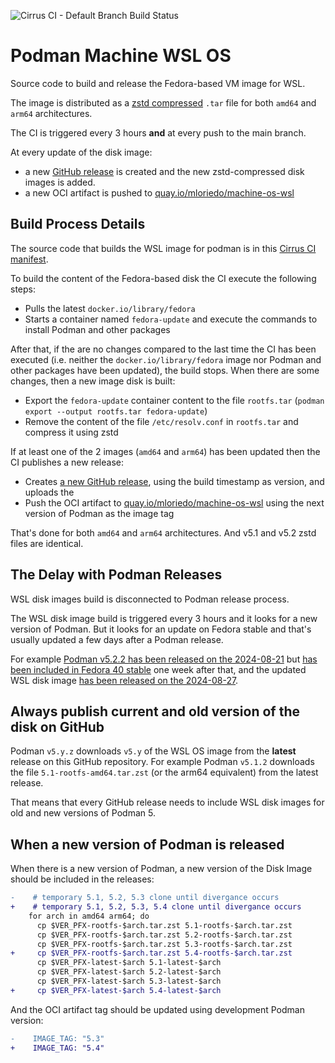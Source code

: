 ![Cirrus CI - Default Branch Build Status](https://img.shields.io/cirrus/github/containers/podman-machine-wsl-os)

# Podman Machine WSL OS

Source code to build and release the Fedora-based VM image for WSL.

The image is distributed as a [zstd compressed](https://facebook.github.io/zstd/) `.tar` file for both `amd64` and `arm64` architectures.

The CI is triggered every 3 hours **and** at every push to the main branch.

At every update of the disk image:
- a new [GitHub release](https://github.com/containers/podman-machine-wsl-os/releases) is created and the new zstd-compressed disk images is added.
- a new OCI artifact is pushed to [quay.io/mloriedo/machine-os-wsl](https://quay.io/repository/mloriedo/machine-os-wsl?tab=tags)

## Build Process Details

The source code that builds the WSL image for podman is in this [Cirrus CI manifest](https://github.com/containers/podman-machine-wsl-os/blob/main/.cirrus.yml).

To build the content of the Fedora-based disk the CI execute the following steps:
- Pulls the latest `docker.io/library/fedora`
- Starts a container named `fedora-update` and execute the commands to install Podman and other packages

After that, if the are no changes compared to the last time the CI has been executed (i.e. neither the `docker.io/library/fedora` image nor Podman and other packages have been updated), the build stops. When there are some changes, then a new image disk is built:
- Export the `fedora-update` container content to the file `rootfs.tar` (`podman export --output rootfs.tar fedora-update`)
- Remove the content of the file `/etc/resolv.conf` in `rootfs.tar` and compress it using zstd

If at least one of the 2 images (`amd64` and `arm64`) has been updated then the CI publishes a new release:
- Creates [a new GitHub release](https://github.com/containers/podman-machine-wsl-os/releases), using the build timestamp as version, and uploads the    
- Push the OCI artifact to [quay.io/mloriedo/machine-os-wsl](https://quay.io/repository/mloriedo/machine-os-wsl?tab=tags) using the next version of Podman as the image tag

That's done for both `amd64` and `arm64` architectures. And v5.1 and v5.2 zstd files are identical.

## The Delay with Podman Releases

WSL disk images build is disconnected to Podman release process. 

The WSL disk image build is triggered every 3 hours and it looks for a new version of Podman. But it looks for an update on Fedora stable and that's usually updated a few days after a Podman release.

For example [Podman v5.2.2 has been released on the 2024-08-21](https://github.com/containers/podman/releases/tag/v5.2.2) but [has been included in Fedora 40 stable](https://bodhi.fedoraproject.org/updates/FEDORA-2024-435a743cf7) one week after that, and the updated WSL disk image [has been released on the 2024-08-27](https://github.com/containers/podman-machine-wsl-os/releases/tag/v20240827181401).

## Always publish current and old version of the disk on GitHub 

Podman `v5.y.z` downloads `v5.y` of the WSL OS image from the **latest** release on this GitHub repository. For example Podman `v5.1.2` downloads the file `5.1-rootfs-amd64.tar.zst` (or the arm64 equivalent) from the latest release.

That means that every GitHub release needs to include WSL disk images for old and new versions of Podman 5.

## When a new version of Podman is released

When there is a new version of Podman, a new version of the Disk Image should be included in the releases:

```diff
-    # temporary 5.1, 5.2, 5.3 clone until divergance occurs
+    # temporary 5.1, 5.2, 5.3, 5.4 clone until divergance occurs
    for arch in amd64 arm64; do
      cp $VER_PFX-rootfs-$arch.tar.zst 5.1-rootfs-$arch.tar.zst
      cp $VER_PFX-rootfs-$arch.tar.zst 5.2-rootfs-$arch.tar.zst
      cp $VER_PFX-rootfs-$arch.tar.zst 5.3-rootfs-$arch.tar.zst
+     cp $VER_PFX-rootfs-$arch.tar.zst 5.4-rootfs-$arch.tar.zst
      cp $VER_PFX-latest-$arch 5.1-latest-$arch
      cp $VER_PFX-latest-$arch 5.2-latest-$arch
      cp $VER_PFX-latest-$arch 5.3-latest-$arch
+     cp $VER_PFX-latest-$arch 5.4-latest-$arch
```

And the OCI artifact tag should be updated using development Podman version:

```diff
-    IMAGE_TAG: "5.3"
+    IMAGE_TAG: "5.4"
```
